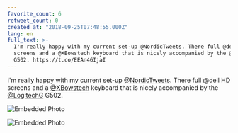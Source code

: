 ```yaml
---
favorite_count: 6
retweet_count: 0
created_at: "2018-09-25T07:48:55.000Z"
lang: en
full_text: >-
  I'm really happy with my current set-up @NordicTweets. There full @dell HD
  screens and a @XBowstech keyboard that is nicely accompanied by the @LogitechG
  G502. https://t.co/EEAn46IjaI
---
```


I'm really happy with my current set-up
[@NordicTweets](https://twitter.com/NordicTweets). There full @dell HD screens
and a [@XBowstech](https://twitter.com/XBowstech) keyboard that is nicely
accompanied by the [@LogitechG](https://twitter.com/LogitechG) G502.

<div class="gallery gallery-2">

![Embedded Photo](https://twitter-media-coderbyheart.s3.eu-north-1.amazonaws.com/1044493940215484416-Dn7JrOHXkAAuD6L.jpg)

![Embedded Photo](https://twitter-media-coderbyheart.s3.eu-north-1.amazonaws.com/1044493940215484416-Dn7JsNfXcAAu8w8.jpg)

</div>
